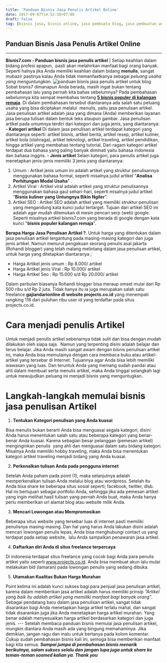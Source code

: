 ```yaml
---
title: 'Panduan Bisnis Jasa Penulis Artikel Online'
date: 2017-09-07T14:52:58+07:00
draft: false
tag: [bisnis jasa, bisnis online, jasa pembuata blog, jasa pembuatan website, jasa penulis artikel, panduan bisnis jasa, Tips]
---
```

## Panduan Bisnis Jasa Penulis Artikel Online
-----

**Bisnis7.com - Panduan bisnis jasa penulis artikel** | Setiap keahlian dalam bidang profesi apapun,  pasti akan melahirkan manfaat bagi orang banyak. Seperti halnya jika Anda memiliki keahlian dalam bidang **menulis**, sangat mubazir pastinya kalau Anda tidak memanfaatkanya sebagai _peluang usaha yang menguntungkan_. ![panduan bisnis jasa penulis artikel untuk blog](https://www.bisnis7.com/wp-content/uploads/2017/08/panduan-bisnis-jasa-penulisan-artikel-untuk-blog.jpg) Sobat bisnis7 dimanapun Anda berada, masih ingat bukan tentang pembahasan lalu yang pernah kita bahas sebelumnya? Pada pembahasan sebelumnya kita sempat membahas tentang [**5 bisnis populer di kalangan remaja**](https://www.bisnis7.com/5-bisnis-populer-di-kalangan-remaja/). Di dalam pembahasan tersebut diantaranya ada salah satu peluang usaha yang bisa diciptakan melalui  menulis, yaitu jasa penulisan artikel. Jasa penulisan artikel adalah jasa yang dimana (Anda) memberikan layanan jasa berupa tulisan dalam bentuk teks ataupun gambar. Jasa penulisan artikel pada umumnya terdiri dari kategori dan juga jenis, yang diantaranya: **\- Kategori artikel** Di dalam jasa penulisan artikel terdapat kategori yang diantaranya seperti: artikel bisnis, artikel berita, artikel resep, artikel kuliner, artikel bola (olahraga), artikel teknologi, artikel traveling, artikel pendidikan, hingga artikel yang membahas tentang tutorial. Dari ragam kategori artikel terdapat dua bahasa yang paling banyak diminati yaitu bahasa indonesia dan bahasa inggris. **\- Jenis artikel** Selain kategori, para penulis artikel juga menetapkan jenis-jenis memiliki 3 jenis yang diantaranya:

1.  Umum : Artikel jenis umum ini adalah artikel yang struktur penulisannya menggunakan bahasa formal, seperti misalnya judul artikel "**Analisa Perhitungan Modal Usaha**" .
2.  Artikel Viral : Artikel viral adalah artikel yang struktur penulisannya menggunakan bahasa gaul sehari-hari, seperti misalnya judul artikel "**Bisnis kuliner yang Untungnya Bikin Ngiler**".
3.  Artikel SEO : Artikel SEO adalah artikel yang memiliki struktur penulisan yang mengandung kata kunci judul tertarget. Tujuan dari artikel SEO ini adalah agar mudah ditemukan di mesin pencari serp (web) google. Seperti misalnya artikel bisnis7.com yang berada di google dengan kata kunci "**bisnis populer kalangan remaja**".

**Berapa Harga Jasa Penulisan Artikel ?**. Untuk harga yang ditentukan dalam jasa penulisan artikel tergantung pada masing-masing kategori dan juga jenis artikel. Namun menurut pengakuan seorang penulis asal jakarta (Rohandi blogger) yang telah malang melintang dalam jasa penulisan artikel, untuk harga yang ditetapkan diantaranya ;

*   Harga Artikel jenis umum : Rp 8.000/ artikel
*   Harga Artikel jenis Viral : Rp 10.000/ artikel
*   Harga Artikel Seo : Rp 15.000 s/d Rp 20.000/ artikel

Dalam perbulan biasanya Rohandi blogger bisa meraup omset mulai dari Rp 500 ribu s/d Rp 2 juta. Tidak hanya itu ia juga merupakan salah satu freelance **gajiandarionline di website projects.co.id** yang menempati rangking 118 dari puluhan ribu user id yang terdaftar pada situs projects.co.id.

Cara menjadi penulis Artikel
============================

Untuk menjadi penulis artikel sebenarnya tidak sulit dan bisa dengan mudah dilakukan oleh siapa saja.  Namun yang terpenting disini adalah belajar dan terus belajar. Jika Anda masih sangat awam dengan bisnis penulisan artikel ini, maka Anda bisa memulainya dengan cara membaca buku atau artikel-artikel yang tersebar di Internet. Tujuannya agar Anda bisa lebih memiliki wawasan yang luas. Dan teruntuk Anda yang memang sudah pandai atau ahli dalam membuat serta menulis artikel, maka Anda tinggal selangkah lagi untuk mewujudkan peluang ini menjadi bisnis yang menguntugkan.

Langkah-langkah memulai bisnis jasa penulisan Artikel
=====================================================

1.  **Tentukan Kategori penulisan yang Anda kuasai**

Bisa menulis bukan berarti Anda bisa menguasai segala kategori, disini Anda harus menentukan salah satu atau beberapa kategori yang benar-benar Anda kuasai. Karena sebagian besar pelanggan (pemesan artikel) menginginkan penulis  yang ahli dan menguasai dalam satu bidang kategori. Misalnya Anda memiliki hobby traveling, maka Anda bisa menentukan kategori artikel traveling menjadi bidang yang Anda kuasai.

2.  **Perkenalkan tulisan Anda pada pengguna internet**

Setelah Anda paham pada point (1), maka selanjutnya adalah memperkenalkan tulisan Anda melalui blog atau wordpress. Setelah itu Anda bisa share ke beberapa situs sosial seperti; facebook, twitter, dlsb. Hal ini bertujuan sebagai portfolio Anda, sehingga jika ada pemesan artikel yang ingin melihat hasil tulisan yang pernah Anda buat, maka Anda hanya perlu memberikan url alamat blog atau website milik Anda.

3.  **Mencari Lowongan atau Mempromosikan**

Beberapa situs website yang tersebar luas di internet pasti memiliki penulisnya masing-masing. Dan hal yang harus Anda lakukan disini adalah mencari lowongan penulis lepas, Anda bisa menghubungi contact us yang terdapat pada setiap website,  lalu Anda sampaikan penawaran jasa artikel.

4.  **Daftarkan diri Anda di situs freelance terpercaya**

Di indonesia terdapat situs freelance yang cocok bagi Anda para penulis artikel yaitu seperti www.projects.co.id. Anda bisa membuat akun lalu mulai melakukan bid (lamaran) pada lowongan penulis yang sedang dibuka.

5.  **Utamakan Kualitas Bukan Harga Murahan**

Point kelima ini adalah kunci sukses bagi para penjual jasa penulisan artikel, karena dalam memberikan jasa artikel adalah harus memiliki prinsip _"Artikel yang baik itu adalah artikel yang memiliki manfaat bagi banyak orang"_. Sebagai pendatang baru dalam jasa penulisan artikel, sangat tidak disarankan bagi Anda menetapkan harga artikel terlalu mahal, dan sangat tidak disarankan juga jika Anda menetapkan harga artikel murahan. Yang benar adalah menyesuaikan harga artikel berdasarkan kategori dan juga jenis. --- Setelah membaca panduan bisnis memulai jasa penulisan artikel, mungkin diantara Anda masih ada yang bingung memahaminya. Jika demikian, jangan ragu dan malu untuk bertanya pada kolom komentar. Cukup sudah pembahasan bisnis kali ini, semoga bisa memberikan manfaat bagi kita semua. **_Sampai jumpa di pembahasan bisnis menarik berikutnya, salam sukses selalu dan jangan lupa juga untuk share ke teman-teman sosmed kalian ya. Thank you_**